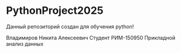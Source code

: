 # PythonProject2025
Данный репозиторий создан для обучения python!

Владимиров Никита Алексеевич
Студент РИМ-150950
Прикладной анализ данных
